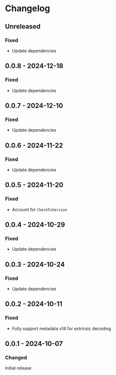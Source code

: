 # Changelog

## Unreleased

### Fixed

- Update dependencies

## 0.0.8 - 2024-12-18

### Fixed

- Update dependencies

## 0.0.7 - 2024-12-10

### Fixed

- Update dependencies

## 0.0.6 - 2024-11-22

### Fixed

- Update dependencies

## 0.0.5 - 2024-11-20

### Fixed

- Account for `CheckTxVersion`

## 0.0.4 - 2024-10-29

### Fixed

- Update dependencies

## 0.0.3 - 2024-10-24

### Fixed

- Update dependencies

## 0.0.2 - 2024-10-11

### Fixed

- Fully support metadata v14 for extrinsic decoding

## 0.0.1 - 2024-10-07

### Changed

Initial release
